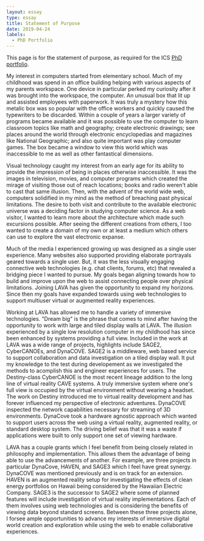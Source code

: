 ```yaml
---
layout: essay
type: essay
title: Statement of Purpose
date: 2019-04-24
labels:
  - PhD Portfolio
---
```



This page is for the statement of purpose, as required for the ICS [PhD portfolio](http://www.ics.hawaii.edu/academics/graduate-degree-programs/ph-d-in-ics/#phd-portfolio).


My interest in computers started from elementary school. Much of my childhood was spend in an office building helping with various aspects of my parents workspace. One device in particular perked my curiosity after it was brought into the workspace, the computer. An unusual box that lit up and assisted employees with paperwork. It was truly a mystery how this metalic box was so popular with the office workers and quickly caused the typewriters to be discarded. Within a couple of years a larger variety of programs became available and it was possible to use the computer to learn classroom topics like math and geography; create electronic drawings; see places around the world through electronic encyclopedias and magazines like National Geographic; and also quite important was play computer games. The box became a window to view this world which was inaccessible to me as well as other fantastical dimensions.

Visual technology caught my interest from an early age for its ability to provide the impression of being in places otherwise inaccessible. It was the images in television, movies, and computer programs which created the mirage of visiting those out of reach locations; books and radio weren't able to cast that same illusion. Then, with the advent of the world wide web, computers solidified in my mind as the method of breaching past physical limitations. The desire to both visit and contribute to the available electronic universe was a deciding factor in studying computer science. As a web visitor, I wanted to learn more about the architecture which made such excursions possible. After seeing the different creations from others, I too wanted to create a domain of my own or at least a medium which others can use to explore the vast electronic expanse.

Much of the media I experienced growing up was designed as a single user experience. Many websites also supported providing elaborate portrayals geared towards a single user. But, it was the less visually engaging connective web technologies (e.g. chat clients, forums, etc) that revealed a bridging piece I wanted to pursue. My goals began aligning towards how to build and improve upon the web to assist connecting people over physical limitations. Joining LAVA has given the opportunity to expand my horizons. Since then my goals have expanded towards using web technologies to support multiuser virtual or augmented reality experiences.

Working at LAVA has allowed me to handle a variety of immersive technologies. "Dream big" is the phrase that comes to mind after having the opportunity to work with large and tiled display walls at LAVA. The illusion experienced by a single low resolution computer in my childhood has since been enhanced by systems providing a full view. Included in the work at LAVA was a wide range of projects, highlights include SAGE2, CyberCANOEs, and DynaCOVE. SAGE2 is a  middleware, web based service to support collaboration and data investigation on a tiled display wall. It put my knowledge to the test during developement as we investigated the methods to acomplish this and engineer experiences for users. The Destiny-class CyberCANOE is the most recent lineage addition to the long line of virtual reality CAVE systems. A truly immersive system where one's full view is occupied by the virtual environment without wearing a headset. The work on Destiny introduced me to virtual reality development and has forever influenced my perspective of electronic adventures. DynaCOVE inspected the network capabilities necessary for streaming of 3D environments. DynaCove took a hardware agnostic approach which wanted to support users across the web using a virtual reality, augmented reality, or standard desktop system. The driving belief was that it was a waste if applications were built to only support one set of viewing hardware.

LAVA has a couple grants which I feel benefit from being closely related in philosophy and implementation. This allows them the advantage of being able to use the advancements of another. For example, are three projects in particular DynaCove, HAVEN, and SAGE3 which I feel have great synergy. DynaCOVE was mentioned previously and is on track for an extension. HAVEN is an augmented reality setup for investigating the effects of clean energy portfolios on Hawaii being considered by the Hawaiian Electric Company. SAGE3 is the successor to SAGE2 where some of planned features will include investigation of virtual reality implementations. Each of them involves using web technologies and is considering the benefits of viewing data beyond standard screens. Between these three projects alone, I forsee ample opportunities to advance my interests of immersive digital world creation and exploration while using the web to enable collaborative experiences.

